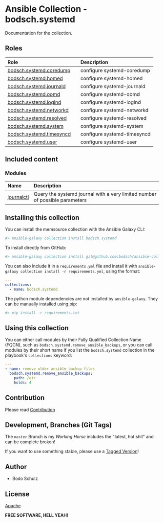 # Ansible Collection - bodsch.systemd

Documentation for the collection.

## Roles

| Role | | Description |
| :---- | :---- | :---- |
| [bodsch.systemd.coredump](./roles/coredump/README.md)   |       | configure systemd-coredump  |
| [bodsch.systemd.homed](./roles/homed/README.md)         |       | configure systemd-homed     |
| [bodsch.systemd.journald](./roles/journald/README.md)   |       | configure systemd-journald  |
| [bodsch.systemd.oomd](./roles/oomd/README.md)           |       | configure systemd-oomd      |
| [bodsch.systemd.logind](./roles/logind/README.md)       |       | configure systemd-logind    |
| [bodsch.systemd.networkd](./roles/networkd/README.md)   |       | configure systemd-networkd  |
| [bodsch.systemd.resolved](./roles/resolved/README.md)   |       | configure systemd-resolved  |
| [bodsch.systemd.system](./roles/system/README.md)       |       | configure systemd-system    |
| [bodsch.systemd.timesyncd](./roles/timesyncd/README.md) |       | configure systemd-timesyncd |
| [bodsch.systemd.user](./roles/user/README.md)           |       | configure systemd-user      |


## Included content

### Modules

| Name                      | Description |
|:--------------------------|:----|
| [journalctl](./plugins/modules/journalctl.py)   | Query the systemd journal with a very limited number of possible parameters |


## Installing this collection

You can install the memsource collection with the Ansible Galaxy CLI:

```sh
#> ansible-galaxy collection install bodsch.systemd
```

To install directly from GitHub:

```sh
#> ansible-galaxy collection install git@github.com:bodsch/ansible-collection-systemd.git
```


You can also include it in a `requirements.yml` file and install it with `ansible-galaxy collection install -r requirements.yml`, using the format:

```yaml
---
collections:
  - name: bodsch.systemd
```

The python module dependencies are not installed by `ansible-galaxy`.  They can
be manually installed using pip:

```sh
#> pip install -r requirements.txt
```

## Using this collection


You can either call modules by their Fully Qualified Collection Name (FQCN), such as `bodsch.systemd.remove_ansible_backups`, 
or you can call modules by their short name if you list the `bodsch.systemd` collection in the playbook's `collections` keyword:

```yaml
---
- name: remove older ansible backup files
  bodsch.systemd.remove_ansible_backups:
    path: /etc
    holds: 4
```


## Contribution

Please read [Contribution](CONTRIBUTING.md)

## Development,  Branches (Git Tags)

The `master` Branch is my *Working Horse* includes the "latest, hot shit" and can be complete broken!

If you want to use something stable, please use a [Tagged Version](https://github.com/bodsch/ansible-collection-systemd/tags)!


## Author

- Bodo Schulz

## License

[Apache](LICENSE)

**FREE SOFTWARE, HELL YEAH!**
